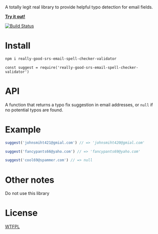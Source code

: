 A totally legit real library to provide helpful typo detection for email fields.

**[Try it out!](https://svelte.technology/repl?version=2.13.4&gist=a0616612238b81f381c0a3eb1e0c53d5)**

[![Build Status](https://travis-ci.org/TehShrike/really-good-srs-email-spell-checker-validator.svg?branch=master)](https://travis-ci.org/TehShrike/really-good-srs-email-spell-checker-validator)

# Install

```sh
npm i really-good-srs-email-spell-checker-validator
```

```
const suggest = require('really-good-srs-email-spell-checker-validator')
```

<!--js
const suggest = require('./')
-->

# API

A function that returns a typo fix suggestion in email addresses, or `null` if no potential typos are found.

# Example

```js
suggest('johnsmiht421@gmial.com') // => 'johnsmiht420@gmial.com'

suggest('fancypants66@yaho.com') // => 'fancypants69@yaho.com'

suggest('cool69@spammer.com') // => null
```

# Other notes

Do not use this library

# License

[WTFPL](http://wtfpl2.com)
